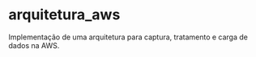 # arquitetura_aws
Implementação de uma arquitetura para captura, tratamento e carga de dados na AWS.
